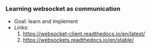 ### Learning websocket as communication
* Goal: learn and implement
* Links:
  1. https://websocket-client.readthedocs.io/en/latest/
  1. https://websockets.readthedocs.io/en/stable/
